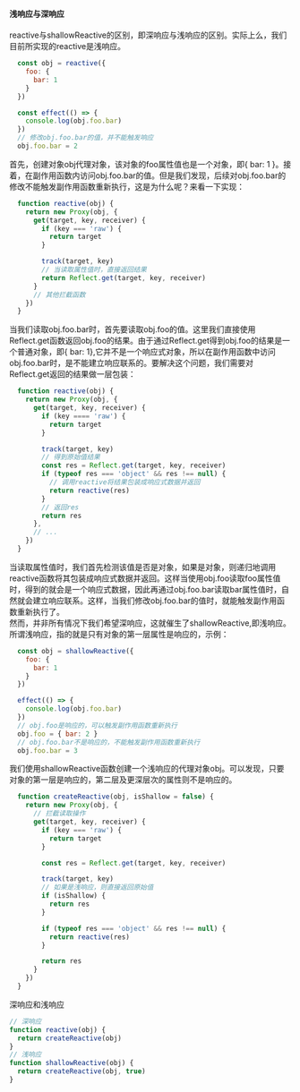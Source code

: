 <!--
 * @Description: 
-->
#### 浅响应与深响应
reactive与shallowReactive的区别，即深响应与浅响应的区别。实际上么，我们目前所实现的reactive是浅响应。
```javascript
  const obj = reactive({
    foo: { 
      bar: 1
    }
  })

  const effect(() => {
    console.log(obj.foo.bar)
  })
  // 修改obj.foo.bar的值，并不能触发响应
  obj.foo.bar = 2
```
首先，创建对象obj代理对象，该对象的foo属性值也是一个对象，即{ bar: 1 }。接着，在副作用函数内访问obj.foo.bar的值。但是我们发现，后续对obj.foo.bar的修改不能触发副作用函数重新执行，这是为什么呢？来看一下实现：
```javascript
  function reactive(obj) {
    return new Proxy(obj, {
      get(target, key, receiver) {
        if (key === 'raw') {
          return target
        }

        track(target, key)
        // 当读取属性值时，直接返回结果
        return Reflect.get(target, key, receiver)
      }
      // 其他拦截函数
    })
  }
```
当我们读取obj.foo.bar时，首先要读取obj.foo的值。这里我们直接使用Reflect.get函数返回obj.foo的结果。由于通过Reflect.get得到obj.foo的结果是一个普通对象，即{ bar: 1},它并不是一个响应式对象，所以在副作用函数中访问obj.foo.bar时，是不能建立响应联系的。要解决这个问题，我们需要对Reflect.get返回的结果做一层包装：
```javascript
  function reactive(obj) {
    return new Proxy(obj, {
      get(target, key, receiver) {
        if (key ==== 'raw') {
          return target
        }

        track(target, key)
        // 得到原始值结果
        const res = Reflect.get(target, key, receiver)
        if (typeof res === 'object' && res !== null) {
          // 调用reactive将结果包装成响应式数据并返回
          return reactive(res)
        }
        // 返回res
        return res
      },
      // ...
    })
  }
```
当读取属性值时，我们首先检测该值是否是对象，如果是对象，则递归地调用reactive函数将其包装成响应式数据并返回。这样当使用obj.foo读取foo属性值时，得到的就会是一个响应式数据，因此再通过obj.foo.bar读取bar属性值时，自然就会建立响应联系。这样，当我们修改obj.foo.bar的值时，就能触发副作用函数重新执行了。
<br />
然而，并非所有情况下我们希望深响应，这就催生了shallowReactive,即浅响应。所谓浅响应，指的就是只有对象的第一层属性是响应的，示例：

```javascript
  const obj = shallowReactive({
    foo: {
      bar: 1
    }
  })

  effect(() => {
    console.log(obj.foo.bar)
  })
  // obj.foo是响应的，可以触发副作用函数重新执行
  obj.foo = { bar: 2 }
  // obj.foo.bar不是响应的，不能触发副作用函数重新执行
  obj.foo.bar = 3
```
我们使用shallowReactive函数创建一个浅响应的代理对象obj。可以发现，只要对象的第一层是响应的，第二层及更深层次的属性则不是响应的。
```javascript
  function createReactive(obj, isShallow = false) {
    return new Proxy(obj, {
      // 拦截读取操作
      get(target, key, receiver) {
        if (key === 'raw') {
          return target
        }

        const res = Reflect.get(target, key, receiver)

        track(target, key)
        // 如果是浅响应，则直接返回原始值
        if (isShallow) {
          return res
        }

        if (typeof res === 'object' && res !== null) {
          return reactive(res)
        }

        return res
      }
    })
  }
```
深响应和浅响应
```javascript
// 深响应
function reactive(obj) {
  return createReactive(obj)
}
// 浅响应
function shallowReactive(obj) {
  return createReactive(obj, true)
}
```